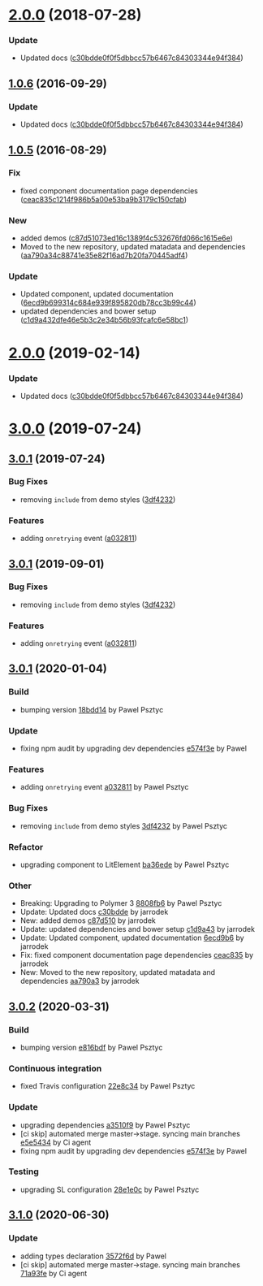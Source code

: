 <a name="2.0.0"></a>
# [2.0.0](https://github.com/advanced-rest-client/web-socket/compare/1.0.5...2.0.0) (2018-07-28)


### Update

* Updated docs ([c30bdde0f0f5dbbcc57b6467c84303344e94f384](https://github.com/advanced-rest-client/web-socket/commit/c30bdde0f0f5dbbcc57b6467c84303344e94f384))



<a name="1.0.6"></a>
## [1.0.6](https://github.com/advanced-rest-client/web-socket/compare/1.0.5...v1.0.6) (2016-09-29)


### Update

* Updated docs ([c30bdde0f0f5dbbcc57b6467c84303344e94f384](https://github.com/advanced-rest-client/web-socket/commit/c30bdde0f0f5dbbcc57b6467c84303344e94f384))



<a name="1.0.5"></a>
## [1.0.5](https://github.com/advanced-rest-client/web-socket/compare/1.0.4...v1.0.5) (2016-08-29)


### Fix

* fixed component documentation page dependencies ([ceac835c1214f986b5a00e53ba9b3179c150cfab](https://github.com/advanced-rest-client/web-socket/commit/ceac835c1214f986b5a00e53ba9b3179c150cfab))

### New

* added demos ([c87d51073ed16c1389f4c532676fd066c1615e6e](https://github.com/advanced-rest-client/web-socket/commit/c87d51073ed16c1389f4c532676fd066c1615e6e))
* Moved to the new repository, updated matadata and dependencies ([aa790a34c88741e35e82f16ad7b20fa70445adf4](https://github.com/advanced-rest-client/web-socket/commit/aa790a34c88741e35e82f16ad7b20fa70445adf4))

### Update

* Updated component, updated documentation ([6ecd9b699314c684e939f895820db78cc3b99c44](https://github.com/advanced-rest-client/web-socket/commit/6ecd9b699314c684e939f895820db78cc3b99c44))
* updated dependencies and bower setup ([c1d9a432dfe46e5b3c2e34b56b93fcafc6e58bc1](https://github.com/advanced-rest-client/web-socket/commit/c1d9a432dfe46e5b3c2e34b56b93fcafc6e58bc1))



# [2.0.0](https://github.com/advanced-rest-client/web-socket/compare/1.0.5...2.0.0) (2019-02-14)


### Update

* Updated docs ([c30bdde0f0f5dbbcc57b6467c84303344e94f384](https://github.com/advanced-rest-client/web-socket/commit/c30bdde0f0f5dbbcc57b6467c84303344e94f384))



# [3.0.0](https://github.com/advanced-rest-client/web-socket/compare/1.0.5...3.0.0) (2019-07-24)



## [3.0.1](https://github.com/advanced-rest-client/web-socket/compare/1.0.5...3.0.1) (2019-07-24)


### Bug Fixes

* removing `include` from demo styles ([3df4232](https://github.com/advanced-rest-client/web-socket/commit/3df4232))


### Features

* adding `onretrying` event ([a032811](https://github.com/advanced-rest-client/web-socket/commit/a032811))



## [3.0.1](https://github.com/advanced-rest-client/web-socket/compare/1.0.5...3.0.1) (2019-09-01)


### Bug Fixes

* removing `include` from demo styles ([3df4232](https://github.com/advanced-rest-client/web-socket/commit/3df4232))


### Features

* adding `onretrying` event ([a032811](https://github.com/advanced-rest-client/web-socket/commit/a032811))



<a name="3.0.1"></a>
## [3.0.1](https://github.com/advanced-rest-client/web-socket/compare/3.0.1...3.0.1) (2020-01-04)

### Build

* bumping version [18bdd14](https://github.com/advanced-rest-client/web-socket/commit/18bdd149289207a883d09ceadef1ac961a5de24a) by Pawel Psztyc


### Update

* fixing npm audit by upgrading dev dependencies [e574f3e](https://github.com/advanced-rest-client/web-socket/commit/e574f3e918385f566cecdba66e66b5daca2d3ec6) by Pawel


### Features

* adding `onretrying` event [a032811](https://github.com/advanced-rest-client/web-socket/commit/a032811f926b7a0e8128a3411ef320c05a31edc5) by Pawel Psztyc


### Bug Fixes

* removing `include` from demo styles [3df4232](https://github.com/advanced-rest-client/web-socket/commit/3df42323024451004a7858ad741b16b6347b995c) by Pawel Psztyc


### Refactor

* upgrading component to LitElement [ba36ede](https://github.com/advanced-rest-client/web-socket/commit/ba36edefa6d5c039081d9aafb0eab16b576b965c) by Pawel Psztyc


### Other

* Breaking: Upgrading to Polymer 3
 [8808fb6](https://github.com/advanced-rest-client/web-socket/commit/8808fb63ba58992581d84e072e8feab8e8c14f01) by Pawel Psztyc
* Update: Updated docs
 [c30bdde](https://github.com/advanced-rest-client/web-socket/commit/c30bdde0f0f5dbbcc57b6467c84303344e94f384) by jarrodek
* New: added demos
 [c87d510](https://github.com/advanced-rest-client/web-socket/commit/c87d51073ed16c1389f4c532676fd066c1615e6e) by jarrodek
* Update: updated dependencies and bower setup
 [c1d9a43](https://github.com/advanced-rest-client/web-socket/commit/c1d9a432dfe46e5b3c2e34b56b93fcafc6e58bc1) by jarrodek
* Update: Updated component, updated documentation
 [6ecd9b6](https://github.com/advanced-rest-client/web-socket/commit/6ecd9b699314c684e939f895820db78cc3b99c44) by jarrodek
* Fix: fixed component documentation page dependencies
 [ceac835](https://github.com/advanced-rest-client/web-socket/commit/ceac835c1214f986b5a00e53ba9b3179c150cfab) by jarrodek
* New: Moved to the new repository, updated matadata and dependencies
 [aa790a3](https://github.com/advanced-rest-client/web-socket/commit/aa790a34c88741e35e82f16ad7b20fa70445adf4) by jarrodek


<a name="3.0.2"></a>
## [3.0.2](https://github.com/advanced-rest-client/web-socket/compare/3.0.1...3.0.2) (2020-03-31)

### Build

* bumping version [e816bdf](https://github.com/advanced-rest-client/web-socket/commit/e816bdf8c870fa80910a68e0f9fdde166706b3bc) by Pawel Psztyc


### Continuous integration

* fixed Travis configuration [22e8c34](https://github.com/advanced-rest-client/web-socket/commit/22e8c3466c683821d9521d6a1e5e541f34c0f3a0) by Pawel Psztyc


### Update

* upgrading dependencies [a3510f9](https://github.com/advanced-rest-client/web-socket/commit/a3510f9084033c01bfe8807a9bdf76931fcfc2aa) by Pawel Psztyc
* [ci skip] automated merge master->stage. syncing main branches [e5e5434](https://github.com/advanced-rest-client/web-socket/commit/e5e5434049c6da98e73fbe904179a518e48eee29) by Ci agent
* fixing npm audit by upgrading dev dependencies [e574f3e](https://github.com/advanced-rest-client/web-socket/commit/e574f3e918385f566cecdba66e66b5daca2d3ec6) by Pawel


### Testing

* upgrading SL configuration [28e1e0c](https://github.com/advanced-rest-client/web-socket/commit/28e1e0cadbb31c90087ff487a84e52022444e7a7) by Pawel Psztyc


<a name="3.1.0"></a>
## [3.1.0](https://github.com/advanced-rest-client/web-socket/compare/3.0.2...3.1.0) (2020-06-30)

### Update

* adding types declaration [3572f6d](https://github.com/advanced-rest-client/web-socket/commit/3572f6d51145f28837885ce4baa040913db62a9b) by Pawel
* [ci skip] automated merge master->stage. syncing main branches [71a93fe](https://github.com/advanced-rest-client/web-socket/commit/71a93fe5979ed17d00f4ba8e3484b271d26b416d) by Ci agent


